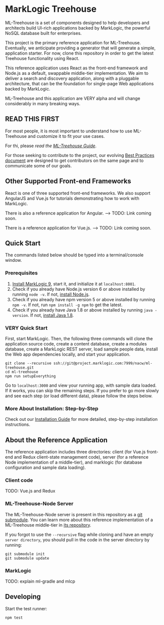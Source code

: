 # MarkLogic Treehouse

ML-Treehouse is a set of components designed to help developers and architects build UI-rich applications backed by MarkLogic, the powerful NoSQL database built for enterprises.

This project is the primary reference application for ML-Treehouse. Eventually, we anticipate providing a generator that will generate a simple, application starter. For now, clone this repository in order to get the latest Treehouse functionality using React.

This reference application uses React as the front-end framework and Node.js as a default, swappable middle-tier implementation. We aim to deliver a search and discovery application, along with a pluggable architecture, that can be the foundation for single-page Web applications backed by MarkLogic.

ML-Treehouse and this application are VERY alpha and will change considerably in many breaking ways.

## READ THIS FIRST

For most people, it is most important to understand how to use ML-Treehouse and customize it to fit your use cases.

For thi, please *read the [ML-Treehouse Guide](GUIDE.markdown)*.

For those seeking to contribute to the project, our evolving [Best Practices document](BEST_PRACTICES.markdown) are designed to get contributors on the same page and to communicate some of our goals.

## Other Supported Front-end Frameworks

React is one of three supported front-end frameworks. We also support AngularJS and Vue.js for tutorials demonstrating how to work with MarkLogic. 

There is also a reference application for Angular. --> TODO: Link coming soon.

There is a reference application for Vue.js. --> TODO: Link coming soon.

## Quick Start

The commands listed below should be typed into a terminal/console window.

### <a name="prerequisites"></a>Prerequisites

1. [Install MarkLogic 9](https://developer.marklogic.com/products), start it, and initialize it at `localhost:8001`.
2. Check if you already have Node.js version 6 or above installed by running `node -v`. If not, [install Node.js](https://nodejs.org). 
3. Check if you already have npm version 5 or above installed by running `npm -v`. If not, run `npm install -g npm` to get the latest.
4. Check if you already have Java 1.8 or above installed by running `java -version`. If not, [install Java 1.8](https://www.java.com/en/download/help/download_options.xml).

### <a name="very-quick"></a>VERY Quick Start

First, start MarkLogic. Then, the following three commands will clone the application source code, create a content database, create a modules database, create a MarkLogic REST server, load sample people data, install the Web app dependencies locally, and start your application.

    git clone --recursive ssh://git@project.marklogic.com:7999/nacw/ml-treehouse.git
    cd ml-treehouse
    npm run setupEverything

Go to `localhost:3000` and view your running app, with sample data loaded. If
it works, you can skip the remaining steps. If you prefer to go more slowly and see each step (or load different data), please follow the steps below.

### More About Installation: Step-by-Step

Check out our [Installation Guide](INSTALL.markdown) for more detailed, step-by-step installation instructions.

## About the Reference Application

The reference application includes three directories: client (for Vue.js front-end and Redux client-state management code), server (for a reference Node implementation of a middle-tier), and marklogic (for database configuration and sample data loading).

### Client code

TODO: Vue.js and Redux

### ML-Treehouse-Node Server

The ML-Treehouse-Node server is present in this repository as a [git submodule](https://git-scm.com/book/en/v2/Git-Tools-Submodules). You can learn more about this reference implementation of a ML-Treehouse middle-tier in [its repository](https://project.marklogic.com/repo/projects/NACW/repos/ml-treehouse-node/browse).

If you forgot to use the `--recursive` flag while cloning and have an empty `server directory`, you should pull in the code in the server directory by running:

    git submodule init
    git submodule update

### MarkLogic

TODO: explain ml-gradle and mlcp

## Developing

Start the test runner:

    npm test
